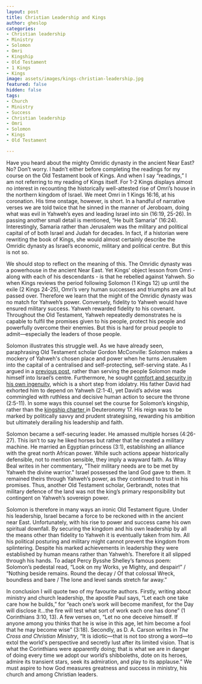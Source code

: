 ```yaml
---
layout: post
title: Christian Leadership and Kings
author: gheslop
categories:
- Christian leadership
- Ministry
- Solomon
- Omri
- Kingship
- Old Testament
- 1 Kings
- Kings
image: assets/images/kings-christian-leadership.jpg
featured: false
hidden: false
tags:
- Church
- Ministry
- Success
- Christian leadership
- Omri
- Solomon
- Kings
- Old Testament

---
```

Have you heard about the mighty Omridic dynasty in the ancient Near East? No? Don’t worry. I hadn’t either before completing the readings for my course on the Old Testament book of Kings. And when I say “readings,” I am not referring to my reading of Kings itself. For 1-2 Kings displays almost no interest in recounting the historically well-attested rise of Omri’s house in the northern kingdom of Israel. We meet Omri in 1 Kings 16:16, at his coronation. His time onstage, however, is short. In a handful of narrative verses we are told twice that he sinned in the manner of Jeroboam, doing what was evil in Yahweh’s eyes and leading Israel into sin (16:19, 25-26). In passing another small detail is mentioned, “He built Samaria” (16:24). Interestingly, Samaria rather than Jerusalem was the military and political capital of of both Israel and Judah for decades. In fact, if a historian were rewriting the book of Kings, she would almost certainly describe the Omridic dynasty as Israel’s economic, military and political centre. But this is not so.

We should stop to reflect on the meaning of this. The Omridic dynasty was a powerhouse in the ancient Near East. Yet Kings' object lesson from Omri - along with each of his descendants - is that he rebelled against Yahweh. So when Kings reviews the period following Solomon (1 Kings 12) up until the exile (2 Kings 24-25), Omri’s very human successes and triumphs are all but passed over. Therefore we learn that the might of the Omridic dynasty was no match for Yahweh’s power. Conversely, fidelity to Yahweh would have ensured military success. Yahweh rewarded fidelity to his covenant. Throughout the Old Testament, Yahweh repeatedly demonstrates he is capable to fulfil the promises given to his people, protect his people and powerfully overcome their enemies. But this is hard for proud people to admit—especially the leaders of those people.

Solomon illustrates this struggle well. As we have already seen, paraphrasing Old Testament scholar Gordon McConville: Solomon makes a mockery of Yahweh's chosen place and power when he turns Jerusalem into the capital of a centralised and self-protecting, self-serving state. As I argued in a [previous post](https://rekindle.co.za/content/2020-04-29-kings-and-christian-leadership-subtitle "Leaders: servants not centres"), rather than serving the people Solomon made himself into Israel’s centre. Furthermore, he sought [comfort and security in his own ingenuity](https://rekindle.co.za/content/2019-11-28-kings-and-christian-leadership-church-politics "Leaders and church politics"), which is a short step from idolatry. His father David had exhorted him to depend on Yahweh (2:1-4), yet David’s advise was commingled with ruthless and decisive human action to secure the throne (2:5-11). In some ways this counsel set the course for Solomon’s kingship, rather than the [kingship charter ](https://rekindle.co.za/content/2020-04-15-kings-and-christian-leadership-an-introduction "Introduction to Kings and Christian leadership")in Deuteronomy 17. His reign was to be marked by politically savvy and prudent strategising, rewarding his ambition but ultimately derailing his leadership and faith.

Solomon became a self-securing leader. He amassed multiple horses (4:26-27). This isn’t to say he liked horses but rather that he created a military machine. He married an Egyptian princess (3:1), establishing an alliance with the great north African power. While such actions appear historically defensible, not to mention sensible, they imply a wayward faith. As Wray Beal writes in her commentary, "Their military needs are to be met by Yahweh the divine warrior." Israel possessed the land God gave to them. It remained theirs through Yahweh’s power, as they continued to trust in his promises. Thus, another Old Testament scholar, Gerbrandt, notes that military defence of the land was not the king’s primary responsibility but contingent on Yahweh’s sovereign power.

Solomon is therefore in many ways an ironic Old Testament figure. Under his leadership, Israel became a force to be reckoned with in the ancient near East. Unfortunately, with his rise to power and success came his own spiritual downfall. By securing the kingdom and his own leadership by all the means other than fidelity to Yahweh it is eventually taken from him. All his political posturing and military might cannot prevent the kingdom from splintering. Despite his marked achievements in leadership they were established by human means rather than Yahweh’s. Therefore it all slipped through his hands. To adapt Percy Bysshe Shelley’s famous poem: Solomon’s pedestal read, “Look on my Works, ye Mighty, and despair!” / “Nothing beside remains. Round the decay / Of that colossal Wreck, boundless and bare / The lone and level sands stretch far away.”

In conclusion I will quote two of my favourite authors. Firstly, writing about ministry and church leadership, the apostle Paul says, “Let each one take care how he builds,” for “each one’s work will become manifest, for the Day will disclose it…the fire will test what sort of work each one has done” (1 Corinthians 3:10, 13). A few verses on, “Let no one deceive himself. If anyone among you thinks that he is wise in this age, let him become a fool that he may become wise” (3:18). Secondly, as D. A. Carson writes in _The Cross and Christian Ministry_, “It is idiotic—that is not too strong a word—to extol the world's perspective and secretly lust after its limited vision. That is what the Corinthians were apparently doing; that is what we are in danger of doing every time we adopt our world’s shibboleths, dote on its heroes, admire its transient stars, seek its admiration, and play to its applause.” We must aspire to how God measures greatness and success in ministry, his church and among Christian leaders.